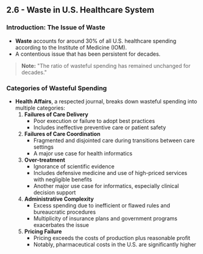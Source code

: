 ## 2.6 - Waste in U.S. Healthcare System

### Introduction: The Issue of Waste
- **Waste** accounts for around 30% of all U.S. healthcare spending according to the Institute of Medicine (IOM).
- A contentious issue that has been persistent for decades.
> **Note:** "The ratio of wasteful spending has remained unchanged for decades."

### Categories of Wasteful Spending
- **Health Affairs**, a respected journal, breaks down wasteful spending into multiple categories:
  1. **Failures of Care Delivery**
     - Poor execution or failure to adopt best practices
     - Includes ineffective preventive care or patient safety
  2. **Failures of Care Coordination**
     - Fragmented and disjointed care during transitions between care settings
     - A major use case for health informatics
  3. **Over-treatment**
     - Ignorance of scientific evidence
     - Includes defensive medicine and use of high-priced services with negligible benefits
     - Another major use case for informatics, especially clinical decision support
  4. **Administrative Complexity**
     - Excess spending due to inefficient or flawed rules and bureaucratic procedures
     - Multiplicity of insurance plans and government programs exacerbates the issue
  5. **Pricing Failure**
     - Pricing exceeds the costs of production plus reasonable profit
     - Notably, pharmaceutical costs in the U.S. are significantly higher
